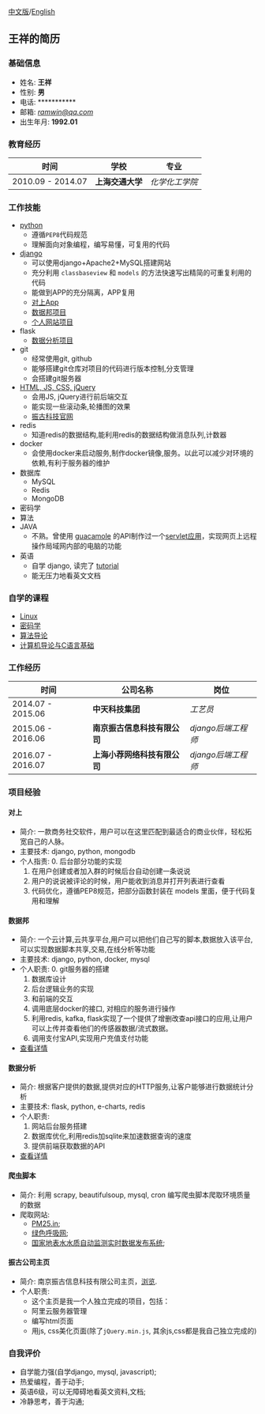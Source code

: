 [中文版](./README.md)/[English](./README_eng.md)
## 王祥的简历
###  基础信息
* 姓名: **王祥**
* 性别: **男**
* 电话: ***********
* 邮箱: [*ramwin@qq.com*](mailto:ramwin@qq.com)
* 出生年月: **1992.01**

### 教育经历
时间 | 学校 | 专业
---------- | ----------- | -----------
2010.09 - 2014.07 | **上海交通大学** | *化学化工学院*

### 工作技能
* [python](https://github.com/ramwin/python_tutorial/)
    * 遵循`PEP8`代码规范
    * 理解面向对象编程，编写易懂，可复用的代码
* [django](https://github.com/ramwin/django_tutorial/)
    * 可以使用django+Apache2+MySQL搭建网站
    * 充分利用 `classbaseview` 和 `models` 的方法快速写出精简的可重复利用的代码
    * 能做到APP的充分隔离，APP复用
    * [对上App](#sharengine)
    * [数据邦项目](#zettage)
    * [个人网站项目](http://github.com/ramwin/django_tutorial)
* flask
	* [数据分析项目](#tv)
* git
    * 经常使用git, github
    * 能够搭建git仓库对项目的代码进行版本控制,分支管理
    * 会搭建git服务器
* [HTML, JS, CSS, jQuery](https://github.com/ramwin/javascript_tutorial/)
    * 会用JS, jQuery进行前后端交互
    * 能实现一些滚动条,轮播图的效果
    * [振古科技官网](#homepage)
* redis
    * 知道redis的数据结构,能利用redis的数据结构做消息队列,计数器
* docker
    * 会使用docker来启动服务,制作docker镜像,服务。以此可以减少对环境的依赖,有利于服务器的维护
* 数据库
    * MySQL
    * Redis
    * MongoDB
* 密码学
* 算法
* JAVA
	* 不熟。曾使用 [guacamole](http://guacamole.incubator.apache.org/) 的API制作过一个[servlet应用](https://github.com/ramwin/my_guacamole_sample/)，实现网页上远程操作局域网内部的电脑的功能
* 英语
    * 自学 django, 读完了 [tutorial](https://docs.djangoproject.com/en/1.8/)
    * 能无压力地看英文文档

### 自学的课程
* [Linux](https://courses.edx.org/courses/course-v1:LinuxFoundationX+LFS101x.2+1T2015/info)
* [密码学](https://www.coursera.org/learn/crypto)
* [算法导论](https://www.coursera.org/learn/algorithm-design-analysis)
* [计算机导论与C语言基础](https://www.coursera.org/learn/jisuanji-biancheng)

### 工作经历

时间 | 公司名称 | 岗位
------------ | ------------- | -------------
2014.07 - 2015.06 | **中天科技集团** | *工艺员*
2015.06 - 2016.06 | **南京振古信息科技有限公司** | *django后端工程师*
2016.07 - 2016.07 | **上海小荐网络科技有限公司** | *django后端工程师*


### 项目经验

<div id="sharengine"></div>

#### 对上
* 简介: 一款商务社交软件，用户可以在这里匹配到最适合的商业伙伴，轻松拓宽自己的人脉。
* 主要技术: django, python, mongodb
* 个人指责:
    0. 后台部分功能的实现
    1. 在用户创建或者加入群的时候后台自动创建一条说说
    2. 用户的说说被评论的时候，用户能收到消息并打开列表进行查看
    3. 代码优化，遵循PEP8规范，把部分函数封装在 models 里面，便于代码复用和理解

<div id="zettage"></div>  

#### 数据邦
* 简介: 一个云计算,云共享平台,用户可以把他们自己写的脚本,数据放入该平台,可以实现数据脚本共享,交易,在线分析等功能
* 主要技术: django, python, docker, mysql
* 个人职责:
    0. git服务器的搭建
    1. 数据库设计
    2. 后台逻辑业务的实现
    3. 和前端的交互
    4. 调用底层docker的接口, 对相应的服务进行操作
    5. 利用redis, kafka, flask实现了一个提供了增删改查api接口的应用,让用户可以上传并查看他们的传感器数据/流式数据。
    6. 调用支付宝API,实现用户充值支付功能
* [查看详情](./zettage/README.md)

<div id="tv"></div>

#### 数据分析
* 简介: 根据客户提供的数据,提供对应的HTTP服务,让客户能够进行数据统计分析
* 主要技术: flask, python, e-charts, redis
* 个人职责:
    1. 网站后台服务搭建
    2. 数据库优化,利用redis加sqlite来加速数据查询的速度
    3. 提供前端获取数据的API
* [查看详情](./tv/README.md)

#### 爬虫脚本
* 简介: 利用 scrapy, beautifulsoup, mysql, cron 编写爬虫脚本爬取环境质量的数据
* 爬取网站: 
    * [PM25.in](http://pm25.in/);
    * [绿色呼吸网](http://www.pm25.com);
    * [国家地表水水质自动监测实时数据发布系统](http://58.68.130.147/);

<div id="homepage"></div>

#### 振古公司主页
* 简介: 南京振古信息科技有限公司主页，[浏览](https://github.com/ramwin/zettage_homepage/).
* 个人职责:
    * 这个主页是我一个人独立完成的项目，包括：
    * 阿里云服务器管理
    * 编写html页面
    * 用js, css美化页面(除了`jQuery.min.js`, 其余js,css都是我自己独立完成的)

### 自我评价
* 自学能力强(自学django, mysql, javascript);
* 热爱编程，善于动手;
* 英语6级，可以无障碍地看英文资料,文档;
* 冷静思考，善于沟通;


